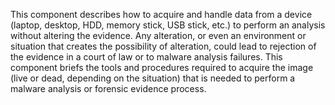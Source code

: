 This component  describes how to acquire and handle data from a device (laptop, desktop, HDD, memory stick, USB stick, etc.) to perform an analysis without altering the evidence. Any alteration, or even an environment or situation that creates the possibility of alteration, could lead to rejection of the evidence in a court of law or to malware analysis failures. This component briefs the tools and procedures required to acquire the image (live or dead, depending on the situation) that is needed to perform a malware analysis or forensic evidence  process.